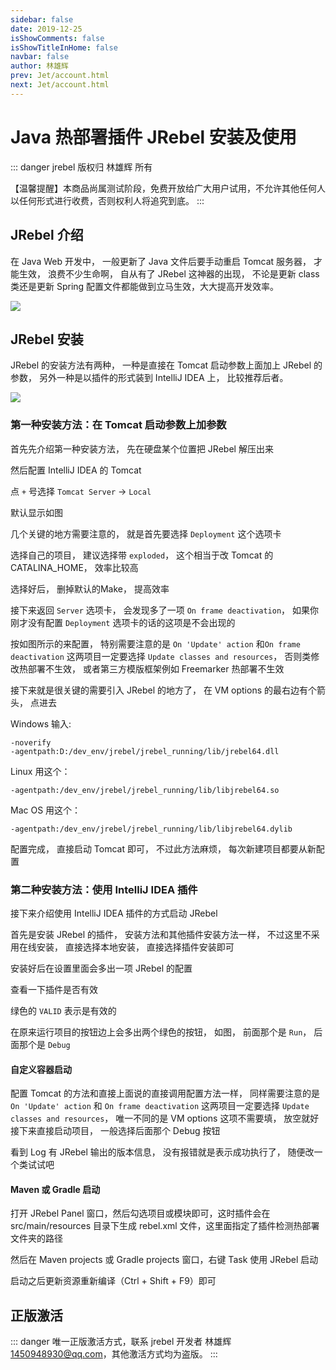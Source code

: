 ```yaml
---
sidebar: false
date: 2019-12-25
isShowComments: false
isShowTitleInHome: false
navbar: false
author: 林雄辉
prev: Jet/account.html
next: Jet/account.html
---
```


# Java 热部署插件 JRebel 安装及使用

::: danger
jrebel 版权归 林雄辉 所有

【温馨提醒】本商品尚属测试阶段，免费开放给广大用户试用，不允许其他任何人以任何形式进行收费，否则权利人将追究到底。
:::

## JRebel 介绍

在 Java Web 开发中， 一般更新了 Java 文件后要手动重启 Tomcat 服务器， 才能生效， 浪费不少生命啊， 自从有了 JRebel 这神器的出现， 不论是更新 class 类还是更新 Spring 配置文件都能做到立马生效，大大提高开发效率。

<img style="margin: 0 auto;display: block" src="https://ss1.bdstatic.com/70cFuXSh_Q1YnxGkpoWK1HF6hhy/it/u=1188809850,458948003&fm=26&gp=0.jpg"/>

## JRebel 安装

JRebel 的安装方法有两种， 一种是直接在 Tomcat 启动参数上面加上 JRebel 的参数， 另外一种是以插件的形式装到 IntelliJ IDEA 上， 比较推荐后者。

<img src="https://timgsa.baidu.com/timg?image&quality=80&size=b9999_10000&sec=1603885149210&di=e3e664c96934409ea095bd30b1e22c45&imgtype=0&src=http%3A%2F%2Fimg2020.cnblogs.com%2Fblog%2F1756476%2F202008%2F1756476-20200804100350223-89810247.png"/>

### 第一种安装方法：在 Tomcat 启动参数上加参数

首先先介绍第一种安装方法， 先在硬盘某个位置把 JRebel 解压出来

然后配置 IntelliJ IDEA 的 Tomcat


点 `+` 号选择 `Tomcat Server` -> `Local`


默认显示如图


几个关键的地方需要注意的， 就是首先要选择 `Deployment` 这个选项卡


选择自己的项目， 建议选择带 `exploded`， 这个相当于改 Tomcat 的 CATALINA_HOME， 效率比较高


选择好后， 删掉默认的Make， 提高效率


接下来返回 `Server` 选项卡， 会发现多了一项 `On frame deactivation`， 如果你刚才没有配置 `Deployment` 选项卡的话的这项是不会出现的

按如图所示的来配置， 特别需要注意的是 `On 'Update' action` 和`On frame deactivation` 这两项目一定要选择 `Update classes and resources`， 否则类修改热部署不生效， 或者第三方模版框架例如 Freemarker 热部署不生效


接下来就是很关键的需要引入 JRebel 的地方了， 在 VM options 的最右边有个箭头， 点进去


Windows 输入:

    -noverify
    -agentpath:D:/dev_env/jrebel/jrebel_running/lib/jrebel64.dll


Linux 用这个：

    -agentpath:/dev_env/jrebel/jrebel_running/lib/libjrebel64.so


Mac OS 用这个：

    -agentpath:/dev_env/jrebel/jrebel_running/lib/libjrebel64.dylib


配置完成， 直接启动 Tomcat 即可， 不过此方法麻烦， 每次新建项目都要从新配置

### 第二种安装方法：使用 IntelliJ IDEA 插件

接下来介绍使用 IntelliJ IDEA 插件的方式启动 JRebel

首先是安装 JRebel 的插件， 安装方法和其他插件安装方法一样， 不过这里不采用在线安装， 直接选择本地安装， 直接选择插件安装即可


安装好后在设置里面会多出一项 JRebel 的配置

查看一下插件是否有效


绿色的 `VALID` 表示是有效的

在原来运行项目的按钮边上会多出两个绿色的按钮， 如图， 前面那个是 `Run`， 后面那个是 `Debug`


#### 自定义容器启动

配置 Tomcat 的方法和直接上面说的直接调用配置方法一样， 同样需要注意的是 `On 'Update' action` 和 `On frame deactivation` 这两项目一定要选择 `Update classes and resources`， 唯一不同的是 VM options 这项不需要填， 放空就好
接下来直接启动项目， 一般选择后面那个 Debug 按钮


看到 Log 有 JRebel 输出的版本信息， 没有报错就是表示成功执行了， 随便改一个类试试吧

#### Maven 或 Gradle 启动

打开 JRebel Panel 窗口，然后勾选项目或模块即可，这时插件会在 src/main/resources 目录下生成 rebel.xml 文件，这里面指定了插件检测热部署文件夹的路径



然后在 Maven projects 或 Gradle projects 窗口，右键 Task 使用 JRebel 启动


启动之后更新资源重新编译（Ctrl + Shift + F9）即可


  [1]: ./images/xxviii-jrebel-setup-1.jpg "xxviii-jrebel-setup-1.jpg"
  [2]: ./images/xxviii-jrebel-setup-2.jpg "xxviii-jrebel-setup-2.jpg"
  [3]: ./images/xxviii-jrebel-setup-3.jpg "xxviii-jrebel-setup-3.jpg"
  [4]: ./images/xxviii-jrebel-setup-4.jpg "xxviii-jrebel-setup-4.jpg"
  [5]: ./images/xxviii-jrebel-setup-5.jpg "xxviii-jrebel-setup-5.jpg"
  [6]: ./images/xxviii-jrebel-setup-6.jpg "xxviii-jrebel-setup-6.jpg"
  [7]: ./images/xxviii-jrebel-setup-7.jpg "xxviii-jrebel-setup-7.jpg"
  [8]: ./images/xxviii-jrebel-setup-8.jpg "xxviii-jrebel-setup-8.jpg"
  [9]: ./images/xxviii-jrebel-setup-9.jpg "xxviii-jrebel-setup-9.jpg"
  [10]: ./images/xxviii-jrebel-setup-10.jpg "xxviii-jrebel-setup-10.jpg"
  [11]: ./images/xxviii-jrebel-setup-11.jpg "xxviii-jrebel-setup-11.jpg"
  [12]: ./images/xxviii-jrebel-setup-12.jpg "xxviii-jrebel-setup-12.jpg"
  [13]: ./images/xxviii-jrebel-setup-15.jpg "xxviii-jrebel-setup-15.jpg"
  [14]: ./images/xxviii-jrebel-setup-13.jpg "xxviii-jrebel-setup-13.jpg"
  [15]: ./images/xxviii-jrebel-setup-14.jpg "xxviii-jrebel-setup-14.jpg"
  [16]: ./images/xxviii-jrebel-setup-16.jpg "xxviii-jrebel-setup-16.jpg"
  [17]: ./images/xxviii-jrebel-setup-17.jpg "xxviii-jrebel-setup-17.jpg"
  [18]: ./images/xxviii-jrebel-setup-18.jpg "xxviii-jrebel-setup-18.jpg"

## 正版激活

::: danger
唯一正版激活方式，联系 jrebel 开发者 林雄辉 1450948930@qq.com，其他激活方式均为盗版。
:::
